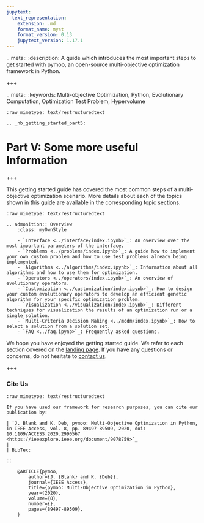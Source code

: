 ```yaml
---
jupytext:
  text_representation:
    extension: .md
    format_name: myst
    format_version: 0.13
    jupytext_version: 1.17.1
---
```


.. meta::
   :description: A guide which introduces the most important steps to get started with pymoo, an open-source multi-objective optimization framework in Python.

+++

.. meta::
   :keywords: Multi-objective Optimization, Python, Evolutionary Computation, Optimization Test Problem, Hypervolume

```{raw-cell}
:raw_mimetype: text/restructuredtext

.. _nb_getting_started_part5:
```

# Part V: Some more useful Information

+++

This getting started guide has covered the most common steps of a multi-objective optimization scenario. More details about each of the topics shown in this guide are available in the corresponding topic sections.

```{raw-cell}
:raw_mimetype: text/restructuredtext

.. admonition:: Overview
    :class: myOwnStyle

    - `Interface <../interface/index.ipynb>`_: An overview over the most important parameters of the interface.
    - `Problems <../problems/index.ipynb>`_: A guide how to implement your own custom problem and how to use test problems already being implemented.
    - `Algorithms <../algorithms/index.ipynb>`_: Information about all algorithms and how to use them for optimization.
    - `Operators <../operators/index.ipynb>`_: An overview of evolutionary operators.
    - `Customization <../customization/index.ipynb>`_: How to design your custom evolutionary operators to develop an efficient genetic algorithm for your specific optimization problem.
    - `Visualization <../visualization/index.ipynb>`_: Different techniques for visualization the results of an optimization run or a single solution.
    - `Multi-Criteria Decision Making <../mcdm/index.ipynb>`_: How to select a solution from a solution set.
    - `FAQ <../faq.ipynb>`_: Frequently asked questions.
```

We hope you have enjoyed the getting started guide. We refer to each section covered on the [landing page](https://pymoo.org). If you have any questions or concerns, do not hesitate to [contact us](../contact.rst).

+++

### Cite Us

```{raw-cell}
:raw_mimetype: text/restructuredtext

If you have used our framework for research purposes, you can cite our publication by:

| `J. Blank and K. Deb, pymoo: Multi-Objective Optimization in Python, in IEEE Access, vol. 8, pp. 89497-89509, 2020, doi: 10.1109/ACCESS.2020.2990567 <https://ieeexplore.ieee.org/document/9078759>`_
|
| BibTex:

::

    @ARTICLE{pymoo,
        author={J. {Blank} and K. {Deb}},
        journal={IEEE Access},
        title={pymoo: Multi-Objective Optimization in Python},
        year={2020},
        volume={8},
        number={},
        pages={89497-89509},
    }

```
